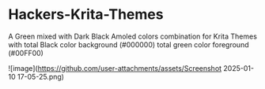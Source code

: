 # Hackers-Krita-Themes
A Green mixed with Dark Black Amoled colors combination for Krita Themes with total Black color background (#000000) total green color foreground (#00FF00)    

![image](https://github.com/user-attachments/assets/Screenshot 2025-01-10 17-05-25.png)
